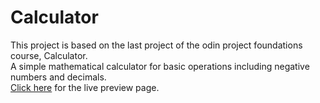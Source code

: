 # Calculator
This project is based on the last project of the odin project foundations course, Calculator.  
A simple mathematical calculator for basic operations including negative numbers and decimals.  
[Click here](https://yidnekachew-sk.github.io/Calculator/) for the live preview page.
